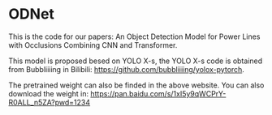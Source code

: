 # ODNet
This is the code for our papers: An Object Detection Model for Power Lines with Occlusions Combining CNN and Transformer.

This model is proposed besed on YOLO X-s, the YOLO X-s code is obtained from Bubbliiiing in Bilibili: https://github.com/bubbliiiing/yolox-pytorch.

The pretrained weight can also be finded in the above website. You can also download the weight in: https://pan.baidu.com/s/1xI5y9qWCPrY-R0ALL_n5ZA?pwd=1234

